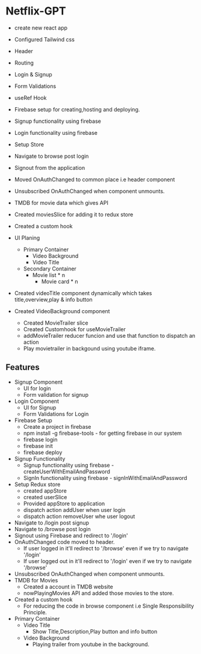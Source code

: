 # Netflix-GPT
- create new react app
- Configured Tailwind css
- Header
- Routing
- Login & Signup
- Form Validations
- useRef Hook
- Firebase setup for creating,hosting and deploying.
- Signup functionality using firebase
- Login functionality using firebase
- Setup Store 
- Navigate to browse post login
- Signout from the application
- Moved OnAuthChanged to common place i.e header component
- Unsubscribed OnAuthChanged when component unmounts.
- TMDB for movie data which gives API
- Created moviesSlice for adding it to redux store
- Created a custom hook 
- UI Planing
  - Primary Container
    - Video Background
    - Video Title
  - Secondary Container
    - Movie list * n
      - Movie card * n

- Created videoTitle component dynamically which takes title,overview,play & info button
- Created VideoBackground component
  - Created MovieTrailer slice 
  - Created Customhook for useMovieTrailer
  - addMovieTrailer reducer funcion and use that function to dispatch an action
  - Play movietrailer in backgound using youtube iframe.

## Features
- Signup Component
  - UI for login
  - Form validation for signup
- Login Component
  - UI for Signup
  - Form Validations for Login
- Firebase Setup
  - Create a project in firebase
  - npm install -g firebase-tools - for getting firebase in our system
  - firebase login
  - firebase init
  - firebase deploy
- Signup Functionality
  - Signup functionality using firebase - createUserWithEmailAndPassword
  - SignIn functionality using firebase - signInWithEmailAndPassword
- Setup Redux store
  - created appStore
  - created userSlice
  - Provided appStore to application
  - dispatch action addUser when user login
  - dispatch action removeUser whe user logout
- Navigate to /login post signup
- Navigate to /browse post login
- Signout using Firebase and redirect to '/login'
- OnAuthChanged code moved to header.
  - If user logged in it'll redirect to '/browse' even if we try to navigate '/login'
  - If user logged out in it'll redirect to '/login' even if we try to navigate '/browse'
- Unsubscribed OnAuthChanged when component unmounts.
- TMDB for Movies
  - Created a account in TMDB website
  - nowPlayingMovies API and added those movies to the store.
- Created a custom hook
  - For reducing the code in browse component i.e Single Responsibility Principle.
- Primary Container
  - Video Title 
    - Show Title,Description,Play button and info button
  - Video Background
    - Playing trailer from youtube in the background.